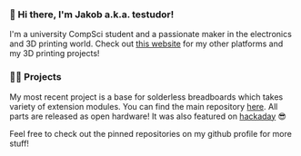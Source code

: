 ### 👋 Hi there, I'm Jakob a.k.a. testudor!

I'm a university CompSci student and a passionate maker in the electronics and 3D printing world. Check out [this website](https://testudor.me) for my other platforms and my 3D printing projects!

### 👨‍💻 Projects

My most recent project is a base for solderless breadboards which takes variety of extension modules. You can find the main repository [here](https://github.com/testudor/modular-breadboard-base). All parts are released as open hardware! It was also featured on [hackaday](https://hackaday.com/2023/02/20/tidy-breadboard-uses-banana-bread/) 😎

Feel free to check out the pinned repositories on my github profile for more stuff!
